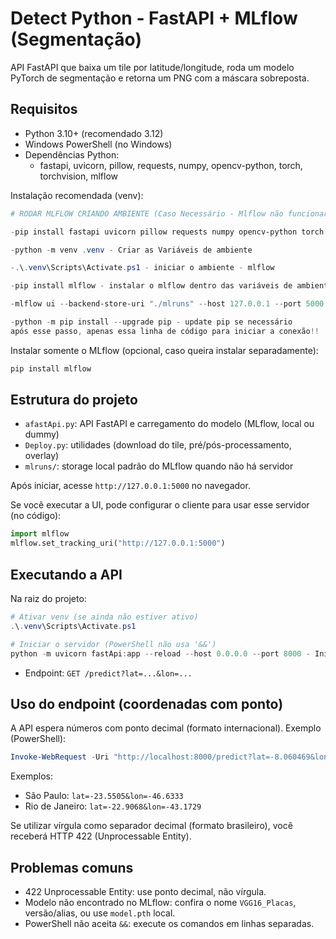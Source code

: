 # Detect Python - FastAPI + MLflow (Segmentação)

API FastAPI que baixa um tile por latitude/longitude, roda um modelo PyTorch de segmentação e retorna um PNG com a máscara sobreposta.

## Requisitos
- Python 3.10+ (recomendado 3.12)
- Windows PowerShell (no Windows)
- Dependências Python:
  - fastapi, uvicorn, pillow, requests, numpy, opencv-python, torch, torchvision, mlflow

Instalação recomendada (venv):

```powershell
# RODAR MLFLOW CRIANDO AMBIENTE (Caso Necessário - Mlflow não funcionar pelo cmd)

-pip install fastapi uvicorn pillow requests numpy opencv-python torch torchvision mlflow albulmentations - Dependências

-python -m venv .venv - Criar as Variáveis de ambiente

-.\.venv\Scripts\Activate.ps1 - iniciar o ambiente - mlflow

-pip install mlflow - instalar o mlflow dentro das variáveis de ambiente

-mlflow ui --backend-store-uri "./mlruns" --host 127.0.0.1 --port 5000 - iniciar a Ui -> mlflow.

-python -m pip install --upgrade pip - update pip se necessário
após esse passo, apenas essa linha de código para iniciar a conexão!!

```

Instalar somente o MLflow (opcional, caso queira instalar separadamente):

```powershell
pip install mlflow
```
## Estrutura do projeto
- `afastApi.py`: API FastAPI e carregamento do modelo (MLflow, local ou dummy)
- `Deploy.py`: utilidades (download do tile, pré/pós-processamento, overlay)
- `mlruns/`: storage local padrão do MLflow quando não há servidor

Após iniciar, acesse `http://127.0.0.1:5000` no navegador.

Se você executar a UI, pode configurar o cliente para usar esse servidor (no código):
```python
import mlflow
mlflow.set_tracking_uri("http://127.0.0.1:5000")
```

## Executando a API
Na raiz do projeto:

```powershell
# Ativar venv (se ainda não estiver ativo)
.\.venv\Scripts\Activate.ps1

# Iniciar o servidor (PowerShell não usa '&&')
python -m uvicorn fastApi:app --reload --host 0.0.0.0 --port 8000 - Iniciar o fastApi para ter acesso ao Endpoint "predict"
```
- Endpoint: `GET /predict?lat=...&lon=...`

## Uso do endpoint (coordenadas com ponto)
A API espera números com ponto decimal (formato internacional). Exemplo (PowerShell):

```powershell
Invoke-WebRequest -Uri "http://localhost:8000/predict?lat=-8.060469&lon=-34.888073" -OutFile "test_prediction.png"
```

Exemplos:
- São Paulo: `lat=-23.5505&lon=-46.6333`
- Rio de Janeiro: `lat=-22.9068&lon=-43.1729`

Se utilizar vírgula como separador decimal (formato brasileiro), você receberá HTTP 422 (Unprocessable Entity).

## Problemas comuns
- 422 Unprocessable Entity: use ponto decimal, não vírgula.
- Modelo não encontrado no MLflow: confira o nome `VGG16_Placas`, versão/alias, ou use `model.pth` local.
- PowerShell não aceita `&&`: execute os comandos em linhas separadas.
